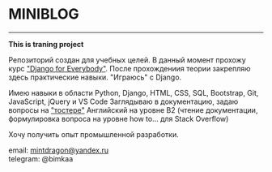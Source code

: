 # MINIBLOG
____
**This is traning project**   
  
Репозиторий создан для учебных целей. В данный момент прохожу курс ["Django for Everybody"](https://www.coursera.org/specializations/django). После прохождениия теории закрепляю здесь практические навыки. "Играюсь" с Django.   
   
Имею навыки в области Python, Django, HTML, CSS, SQL, Bootstrap, Git, JavaScript, jQuery и VS Code
Заглядываю в документацию, задаю вопросы на ["тостере"](https://qna.habr.com/user/bimka/questions)
Английский на уровне B2 (чтение документации, формулировка вопроса на уровне how to... для Stack Overflow)

Хочу получить опыт промышленной разработки.   
 
email: mintdragon@yandex.ru   
telegram: @bimkaa
